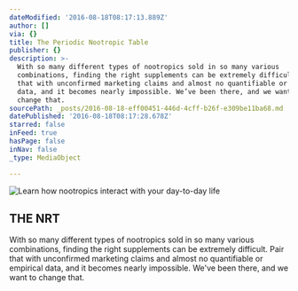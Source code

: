 ```yaml
---
dateModified: '2016-08-18T08:17:13.889Z'
author: []
via: {}
title: The Periodic Nootropic Table
publisher: {}
description: >-
  With so many different types of nootropics sold in so many various
  combinations, finding the right supplements can be extremely difficult. Pair
  that with unconfirmed marketing claims and almost no quantifiable or empirical
  data, and it becomes nearly impossible. We’ve been there, and we want to
  change that.
sourcePath: _posts/2016-08-18-eff00451-446d-4cff-b26f-e309be11ba68.md
datePublished: '2016-08-18T08:17:28.678Z'
starred: false
inFeed: true
hasPage: false
inNav: false
_type: MediaObject

---
```

![Learn how nootropics interact with your day-to-day life](https://the-grid-user-content.s3-us-west-2.amazonaws.com/6f2be2e2-0419-4da4-b4df-2a8b9307d9df.jpg)

## THE NRT

With so many different types of nootropics sold in so many various combinations, finding the right supplements can be extremely difficult. Pair that with unconfirmed marketing claims and almost no quantifiable or empirical data, and it becomes nearly impossible. We've been there, and we want to change that.